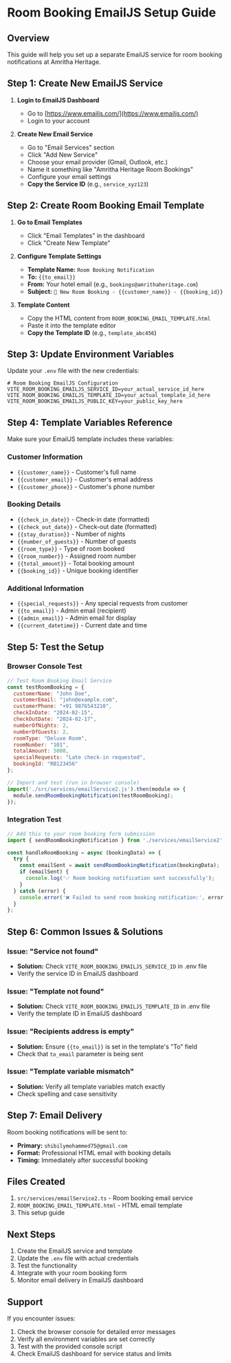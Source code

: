 # Room Booking EmailJS Setup Guide

## Overview
This guide will help you set up a separate EmailJS service for room booking notifications at Amritha Heritage.

## Step 1: Create New EmailJS Service

1. **Login to EmailJS Dashboard**
   - Go to [https://www.emailjs.com/](https://www.emailjs.com/)
   - Login to your account

2. **Create New Email Service**
   - Go to "Email Services" section
   - Click "Add New Service"
   - Choose your email provider (Gmail, Outlook, etc.)
   - Name it something like "Amritha Heritage Room Bookings"
   - Configure your email settings
   - **Copy the Service ID** (e.g., `service_xyz123`)

## Step 2: Create Room Booking Email Template

1. **Go to Email Templates**
   - Click "Email Templates" in the dashboard
   - Click "Create New Template"

2. **Configure Template Settings**
   - **Template Name:** `Room Booking Notification`
   - **To:** `{{to_email}}`
   - **From:** Your hotel email (e.g., `bookings@amrithaheritage.com`)
   - **Subject:** `🏨 New Room Booking - {{customer_name}} - {{booking_id}}`

3. **Template Content**
   - Copy the HTML content from `ROOM_BOOKING_EMAIL_TEMPLATE.html`
   - Paste it into the template editor
   - **Copy the Template ID** (e.g., `template_abc456`)

## Step 3: Update Environment Variables

Update your `.env` file with the new credentials:

```env
# Room Booking EmailJS Configuration
VITE_ROOM_BOOKING_EMAILJS_SERVICE_ID=your_actual_service_id_here
VITE_ROOM_BOOKING_EMAILJS_TEMPLATE_ID=your_actual_template_id_here
VITE_ROOM_BOOKING_EMAILJS_PUBLIC_KEY=your_public_key_here
```

## Step 4: Template Variables Reference

Make sure your EmailJS template includes these variables:

### Customer Information
- `{{customer_name}}` - Customer's full name
- `{{customer_email}}` - Customer's email address
- `{{customer_phone}}` - Customer's phone number

### Booking Details
- `{{check_in_date}}` - Check-in date (formatted)
- `{{check_out_date}}` - Check-out date (formatted)
- `{{stay_duration}}` - Number of nights
- `{{number_of_guests}}` - Number of guests
- `{{room_type}}` - Type of room booked
- `{{room_number}}` - Assigned room number
- `{{total_amount}}` - Total booking amount
- `{{booking_id}}` - Unique booking identifier

### Additional Information
- `{{special_requests}}` - Any special requests from customer
- `{{to_email}}` - Admin email (recipient)
- `{{admin_email}}` - Admin email for display
- `{{current_datetime}}` - Current date and time

## Step 5: Test the Setup

### Browser Console Test
```javascript
// Test Room Booking Email Service
const testRoomBooking = {
  customerName: "John Doe",
  customerEmail: "john@example.com",
  customerPhone: "+91 9876543210",
  checkInDate: "2024-02-15",
  checkOutDate: "2024-02-17",
  numberOfNights: 2,
  numberOfGuests: 2,
  roomType: "Deluxe Room",
  roomNumber: "101",
  totalAmount: 5000,
  specialRequests: "Late check-in requested",
  bookingId: "RB123456"
};

// Import and test (run in browser console)
import('./src/services/emailService2.js').then(module => {
  module.sendRoomBookingNotification(testRoomBooking);
});
```

### Integration Test
```javascript
// Add this to your room booking form submission
import { sendRoomBookingNotification } from './services/emailService2';

const handleRoomBooking = async (bookingData) => {
  try {
    const emailSent = await sendRoomBookingNotification(bookingData);
    if (emailSent) {
      console.log('✅ Room booking notification sent successfully');
    }
  } catch (error) {
    console.error('❌ Failed to send room booking notification:', error);
  }
};
```

## Step 6: Common Issues & Solutions

### Issue: "Service not found"
- **Solution:** Check `VITE_ROOM_BOOKING_EMAILJS_SERVICE_ID` in .env file
- Verify the service ID in EmailJS dashboard

### Issue: "Template not found"
- **Solution:** Check `VITE_ROOM_BOOKING_EMAILJS_TEMPLATE_ID` in .env file
- Verify the template ID in EmailJS dashboard

### Issue: "Recipients address is empty"
- **Solution:** Ensure `{{to_email}}` is set in the template's "To" field
- Check that `to_email` parameter is being sent

### Issue: "Template variable mismatch"
- **Solution:** Verify all template variables match exactly
- Check spelling and case sensitivity

## Step 7: Email Delivery

Room booking notifications will be sent to:
- **Primary:** `shibilymohammed75@gmail.com`
- **Format:** Professional HTML email with booking details
- **Timing:** Immediately after successful booking

## Files Created

1. `src/services/emailService2.ts` - Room booking email service
2. `ROOM_BOOKING_EMAIL_TEMPLATE.html` - HTML email template
3. This setup guide

## Next Steps

1. Create the EmailJS service and template
2. Update the `.env` file with actual credentials
3. Test the functionality
4. Integrate with your room booking form
5. Monitor email delivery in EmailJS dashboard

## Support

If you encounter issues:
1. Check the browser console for detailed error messages
2. Verify all environment variables are set correctly
3. Test with the provided console script
4. Check EmailJS dashboard for service status and limits